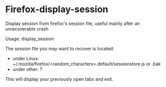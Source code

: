 Firefox-display-session
=======================

Display session from firefox's session file, useful mainly after an unrecoverable crash

Usage: display_session <filename>

The session file you may want to recover is located:
- under Linux: ~/.mozilla/firefox/<random_characters>.default/sessionstore.js or .bak
- under other: ?

This will display your previously open tabs and exit.
